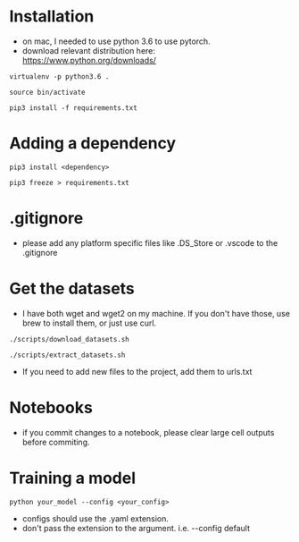 # Installation

- on mac, I needed to use python 3.6 to use pytorch.
- download relevant distribution here: https://www.python.org/downloads/

`virtualenv -p python3.6 .`

`source bin/activate`

`pip3 install -f requirements.txt`

# Adding a dependency
`pip3 install <dependency>`

`pip3 freeze > requirements.txt`

# .gitignore
- please add any platform specific files like .DS_Store or .vscode to the .gitignore

# Get the datasets

- I have both wget and wget2 on my machine. If you don't have those, use brew to install them, or just use curl.

`./scripts/download_datasets.sh`

`./scripts/extract_datasets.sh`

- If you need to add new files to the project, add them to urls.txt

# Notebooks

- if you commit changes to a notebook, please clear large cell outputs before commiting.

# Training a model
`python your_model --config <your_config>`
- configs should use the .yaml extension.
- don't pass the extension to the argument. i.e. --config default

